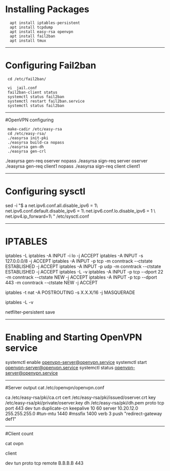 
# Installing Packages
      apt install iptables-persistent
      apt install tcpdump 
      apt install easy-rsa openvpn
      apt install fail2ban 
      apt install tmux

* * *
# Configuring Fail2ban
     cd /etc/fail2ban/
   
     vi  jail.conf 
     fail2ban-client status
     systemctl status fail2ban
     systemctl restart fail2ban.service 
     systemctl status fail2ban

* * *
#OpenVPN configuring


     make-cadir /etc/easy-rsa
     cd /etc/easy-rsa/
     ./easyrsa init-pki
     ./easyrsa build-ca nopass
     ./easyrsa gen-dh
     ./easyrsa gen-crl 

  ./easyrsa gen-req oserver nopass
    ./easyrsa sign-req server  oserver 
    ./easyrsa gen-req client1 nopass
    ./easyrsa sign-req client client1


* * * 

# Configuring sysctl 
sed -i "$ a net.ipv6.conf.all.disable_ipv6 = 1\\
   net.ipv6.conf.default.disable_ipv6 = 1\\
     net.ipv6.conf.lo.disable_ipv6 = 1 \\
   net.ipv4.ip_forward=1\\
" /etc/sysctl.conf

* * *
# IPTABLES 
iptables -L 
iptables -A INPUT -i lo -j ACCEPT
iptables -A INPUT -s 127.0.0.0/8 -j ACCEPT
iptables -A INPUT -p tcp  -m conntrack --ctstate ESTABLISHED -j ACCEPT
iptables -A INPUT -p udp  -m conntrack --ctstate ESTABLISHED -j ACCEPT
iptables -L -v 
iptables -A INPUT -p tcp  --dport 22 -m conntrack --ctstate NEW -j ACCEPT
iptables -A INPUT -p tcp --dport 443 -m conntrack --ctstate NEW -j ACCEPT

iptables -t nat -A POSTROUTING -s X.X.X/16  -j MASQUERADE

iptables -L -v

netfilter-persistent save

* * *
# Enabling and Starting OpenVPN service 
systemctl enable  openvpn-server@openvpn.service
systemctl start   openvpn-server@openvpn.service
systemctl status   openvpn-server@openvpn.service

* * * 
#Server output 
cat /etc/openvpn/openvpn.conf


ca /etc/easy-rsa/pki/ca.crt
cert /etc/easy-rsa/pki/issued/oserver.crt
key /etc/easy-rsa/pki/private/oserver.key
dh /etc/easy-rsa/pki/dh.pem
proto tcp
port 443
dev tun
duplicate-cn
keepalive 10 60
server 10.20.12.0 255.255.255.0
#tun-mtu 1440
#mssfix 1400
verb 3
push "redirect-gateway def1"


* * * 
#Client count 

cat ovpn

client

dev tun
proto tcp
remote  B.B.B.B  443
<ca>
</ca>
<cert>
</cert>
<key>
</key>

